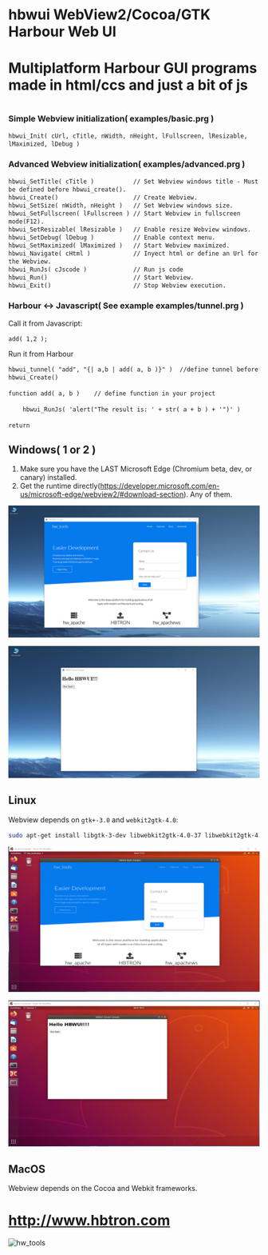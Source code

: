 # hbwui WebView2/Cocoa/GTK Harbour Web UI
#
# Multiplatform Harbour GUI programs made in html/ccs and just a bit of js
#

### Simple Webview initialization( examples/basic.prg )

    hbwui_Init( cUrl, cTitle, nWidth, nHeight, lFullscreen, lResizable, lMaximized, lDebug )

### Advanced Webview initialization( examples/advanced.prg )

    hbwui_SetTitle( cTitle )           // Set Webview windows title - Must be defined before hbwui_create().
    hbwui_Create()                     // Create Webview.
    hbwui_SetSize( nWidth, nHeight )   // Set Webview windows size.
    hbwui_SetFullscreen( lFullscreen ) // Start Webview in fullscreen mode(F12).
    hbwui_SetResizable( lResizable )   // Enable resize Webview windows.
    hbwui_SetDebug( lDebug )           // Enable context menu.
    hbwui_SetMaximized( lMaximized )   // Start Webview maximized.
    hbwui_Navigate( cHtml )            // Inyect html or define an Url for the Webview.
    hbwui_RunJs( cJscode )             // Run js code
    hbwui_Run()                        // Start Webview.
    hbwui_Exit()                       // Stop Webview execution.

### Harbour <-> Javascript( See example examples/tunnel.prg )

Call it from Javascript:

    add( 1,2 ); 

Run it from Harbour

    hbwui_tunnel( "add", "{| a,b | add( a, b )}" )  //define tunnel before hbwui_Create()

    function add( a, b )    // define function in your project

        hbwui_RunJs( 'alert("The result is: ' + str( a + b ) + '")' )

    return     
    
## Windows( 1 or 2 ) 

1) Make sure you have the LAST Microsoft Edge (Chromium beta, dev, or canary) installed.
2) Get the runtime directly(https://developer.microsoft.com/en-us/microsoft-edge/webview2/#download-section). Any of them.

<p align="center"><img alt="linux" src="examples/screenshots/Windows1.png"></p>
<p align="center"><img alt="linux" src="examples/screenshots/Windows2.png"></p>

## Linux

Webview depends on `gtk+-3.0` and `webkit2gtk-4.0`:

```sh
sudo apt-get install libgtk-3-dev libwebkit2gtk-4.0-37 libwebkit2gtk-4.0-dev
```
<p align="center"><img alt="linux" src="examples/screenshots/ubuntu1.png"></p>
<p align="center"><img alt="linux" src="examples/screenshots/ubuntu2.png"></p>

## MacOS

Webview depends on the Cocoa and Webkit frameworks.

# http://www.hbtron.com
<img src="http://www.hbtron.com/hwtools512.png" width="250" title="hw_tools">
